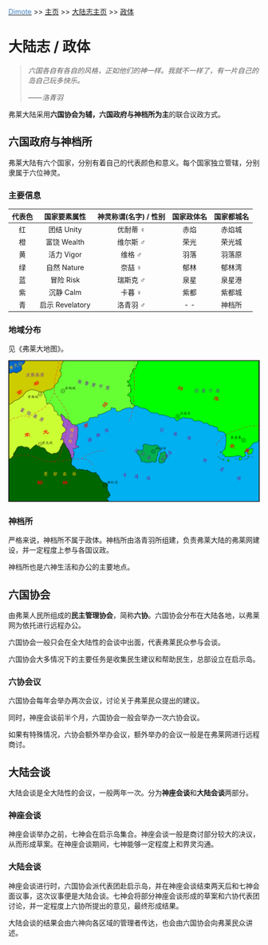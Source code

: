 <u><font color="#4080C0">Dimote</font></u> >> [主页](../../../) >> [大陆志主页]() >> [政体](zhengti.md)

# 大陆志 / 政体

> *六国各自有各自的风格，正如他们的神一样。我就不一样了，有一片自己的岛自己玩多快乐。*
>
> ——*洛青羽*

弗莱大陆采用**六国协会为辅，六国政府与神档所为主**的联合议政方式。

## 六国政府与神档所

弗莱大陆有六个国家，分别有着自己的代表颜色和意义。每个国家独立管辖，分别隶属于六位神灵。

### 主要信息

| 代表色 |  国家要素属性   | 神灵称谓(名字) / 性别 | 国家政体名 | 国家都城名 |
| :----: | :-------------: | :-------------------: | :--------: | :--------: |
|   红   |   团结 Unity    |       优耐蒂 ♀        |    赤焰    |   赤焰城   |
|   橙   |   富饶 Wealth   |       维尔斯 ♂        |    荣光    |   荣光城   |
|   黄   |   活力 Vigor    |        维格 ♂         |    羽落    |   羽落原   |
|   绿   |   自然 Nature   |        奈喆 ♀         |    郁林    |   郁林湾   |
|   蓝   |    冒险 Risk    |       瑞斯克 ♂        |    泉星    |   泉星港   |
|   紫   |    沉静 Calm    |        卡暮 ♀         |    紫都    |   紫都城   |
|   青   | 启示 Revelatory |       洛青羽 ♂        |    - -     |   神档所   |

### 地域分布

见《弗莱大地图》。

![弗莱大地图（草稿）](../../image/flyland_map.png)

### 神档所

严格来说，神档所不属于政体。神档所由洛青羽所组建，负责弗莱大陆的弗莱网建设，并一定程度上参与各国议政。

神档所也是六神生活和办公的主要地点。

## 六国协会

由弗莱人民所组成的**民主管理协会**，简称**六协**。六国协会分布在大陆各地，以弗莱网为依托进行远程办公。

六国协会一般只会在全大陆性的会谈中出面，代表弗莱民众参与会谈。

六国协会大多情况下的主要任务是收集民生建议和帮助民生，总部设立在启示岛。

### 六协会议

六国协会每年会举办两次会议，讨论关于弗莱民众提出的建议。

同时，神座会谈前半个月，六国协会一般会举办一次六协会议。

如果有特殊情况，六协会额外举办会议，额外举办的会议一般是在弗莱网进行远程商讨。

## 大陆会谈

大陆会谈是全大陆性的会议，一般两年一次。分为**神座会谈**和**大陆会谈**两部分。

### 神座会谈

神座会谈举办之前，七神会在启示岛集合。神座会谈一般是商讨部分较大的决议，从而形成草案。在神座会谈期间，七神能够一定程度上和界灵沟通。

### 大陆会谈

神座会谈进行时，六国协会派代表团赴启示岛，并在神座会谈结束两天后和七神会面议事，这次议事便是大陆会谈。七神会将部分神座会谈形成的草案和六协代表团讨论，并一定程度上六协所提出的意见，最终形成结果。

大陆会谈的结果会由六神向各区域的管理者传达，也会由六国协会向弗莱民众讲述。

